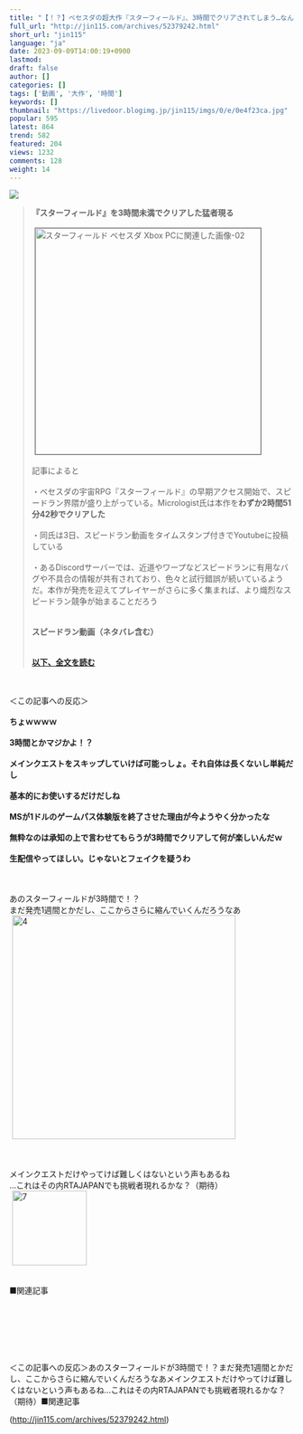 ```yaml
---
title: "【！？】ベセスダの超大作『スターフィールド』、3時間でクリアされてしまう…なんだこの動画！？ : オレ的ゲーム速報＠刃"
full_url: "http://jin115.com/archives/52379242.html"
short_url: "jin115"
language: "ja"
date: 2023-09-09T14:00:19+0900
lastmod: 
draft: false
author: []
categories: []
tags: ['動画', '大作', '時間']
keywords: []
thumbnail: "https://livedoor.blogimg.jp/jin115/imgs/0/e/0e4f23ca.jpg"
popular: 595
latest: 864
trend: 582
featured: 204
views: 1232
comments: 128
weight: 14
---
```


![](https://livedoor.blogimg.jp/jin115/imgs/0/e/0e4f23ca.jpg)

<div><a name='more'></a> <blockquote><b>『スターフィールド』を3時間未満でクリアした猛者現る</b><br> <br> <img src='https://livedoor.blogimg.jp/jin115/imgs/5/5/5559b5e1.png' width='400' border='1' hspace='5' class='pict' alt='スターフィールド ベセスダ Xbox PCに関連した画像-02'><br> <br> 記事によると<br> <br> ・ベセスダの宇宙RPG『スターフィールド』の早期アクセス開始で、スピードラン界隈が盛り上がっている。Micrologist氏は本作を<b>わずか2時間51分42秒でクリアした</b><br> <br> ・同氏は3日、スピードラン動画をタイムスタンプ付きでYoutubeに投稿している<br> <br> ・あるDiscordサーバーでは、近道やワープなどスピードランに有用なバグや不具合の情報が共有されており、色々と試行錯誤が続いているようだ。本作が発売を迎えてプレイヤーがさらに多く集まれば、より熾烈なスピードラン競争が始まることだろう<br> <br> <br> <b>スピードラン動画（ネタバレ含む）</b><br> <br> <br> <a href='https://www.vg247.com/starfield-speedrunning-3-hours' target='_blank'><b>以下、全文を読む</b></a></blockquote><br> <br> ＜この記事への反応＞<br> <br> <b>ちょｗｗｗｗ</b><br> <br> <b>3時間とかマジかよ！？</b><br> <br> <b>メインクエストをスキップしていけば可能っしょ。それ自体は長くないし単純だし</b><br> <br> <b>基本的にお使いするだけだしね</b><br> <br> <b>MSが1ドルのゲームパス体験版を終了させた理由が今ようやく分かったな</b><br> <br> <b>無粋なのは承知の上で言わせてもらうが3時間でクリアして何が楽しいんだｗ</b><br> <br> <b>生配信やってほしい。じゃないとフェイクを疑うわ</b><br> <br> <br> <br> あのスターフィールドが3時間で！？<br> まだ発売1週間とかだし、ここからさらに縮んでいくんだろうなあ<br> <img src='https://livedoor.blogimg.jp/jin115/imgs/9/7/977c808a.gif' alt='4' width='396' border='0' hspace='5' class='pict'><br> <br> <br> <br> メインクエストだけやってけば難しくはないという声もあるね<br> …これはその内RTAJAPANでも挑戦者現れるかな？（期待）<br> <img src='https://livedoor.blogimg.jp/jin115/imgs/a/6/a6655ecc.gif' alt='7' width='132' border='0' hspace='5' class='pict'><br> <br> <br> ■関連記事<br> <br> <br> <br> <br> <br> <br> <p>＜この記事への反応＞あのスターフィールドが3時間で！？まだ発売1週間とかだし、ここからさらに縮んでいくんだろうなあメインクエストだけやってけば難しくはないという声もあるね…これはその内RTAJAPANでも挑戦者現れるかな？（期待）■関連記事</p></div>

(http://jin115.com/archives/52379242.html)
